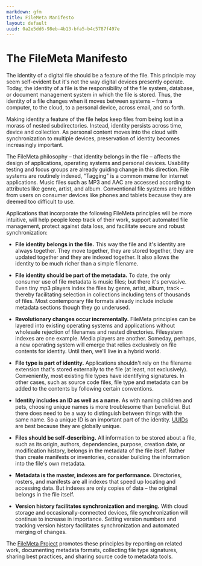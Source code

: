 ```yaml
---
markdown: gfm
title: FileMeta Manifesto
layout: default
uuid: 0a2e5dd6-98eb-4b13-bfa5-b4c5787f497e
---
```

# The FileMeta Manifesto

The identity of a digital file should be a feature of the file. This principle may seem self-evident but it's not the way digital devices presently operate. Today, the identity of a file is the responsibility of the file system, database, or document management system in which the file is stored. Thus, the identity of a file changes when it moves between systems – from a computer, to the cloud, to a personal device, across email, and so forth.

Making identity a feature of the file helps keep files from being lost in a morass of nested subdirectories. Instead, identity persists across time, device and collection. As personal content moves into the cloud with synchronization to multiple devices, preservation of identity becomes increasingly important.

The FileMeta philosophy – that identity belongs in the file – affects the design of applications, operating systems and personal devices. Usability testing and focus groups are already guiding change in this direction. File systems are routinely indexed, "Tagging" is a common meme for internet applications. Music files such as MP3 and AAC are accessed according to attributes like genre, artist, and album. Conventional file systems are hidden from users on consumer devices like phones and tablets because they are deemed too difficult to use.

Applications that incorporate the following FileMeta principles will be more intuitive, will help people keep track of their work, support automated file management, protect against data loss, and facilitate secure and robust synchronization:

* __File identity belongs in the file.__ This way the file and it's identity are always together. They move together, they are stored together, they are updated together and they are indexed together. It also allows the identity to be much richer than a simple filename.

* __File identity should be part of the metadata.__  To date, the only consumer use of file metadata is music files; but there it's pervasive. Even tiny mp3 players index the files by genre, artist, album, track – thereby facilitating selection in collections including tens of thousands of files. Most contemporary file formats already include include metadata sections though they go underused.

* __Revolutionary changes occur incrementally.__ FileMeta principles can be layered into existing operating systems and applications without wholesale rejection of filenames and nested directories. Filesystem indexes are one example. Media players are another. Someday, perhaps, a new operating system will emerge that relies exclusively on file contents for identity. Until then, we'll live in a hybrid world.

* __File type is part of identity.__ Applications shouldn't rely on the filename extension that's stored externally to the file (at least, not exclusively). Conveniently, most existing file types have identifying signatures. In other cases, such as source code files, file type and metadata can be added to the contents by following certain conventions.
  
* __Identity includes an ID as well as a name.__ As with naming children and pets, choosing unique names is more troublesome than beneficial. But there does need to be a way to distinguish between things with the same name. So a unique ID is an important part of the identity. [UUIDs](http://en.wikipedia.org/wiki/Uuid) are best because they are globally unique.

* __Files should be self-describing.__ All information to be stored about a file, such as its origin, authors, dependencies, purpose, creation date, or modification history, belongs in the metadata of the file itself. Rather than create manifests or inventories, consider building the information into the file's own metadata.

* __Metadata is the master, indexes are for performance.__ Directories, rosters, and manifests are all indexes that speed up locating and accessing data. But indexes are only copies of data – the original belongs in the file itself.

* __Version history facilitates synchronization and merging.__ With cloud storage and occasionally-connected devices, file synchronization will continue to increase in importance. Setting version numbers and tracking version history facilitates synchronization and automated merging of changes.

The [FileMeta Project](http://www.filemeta.org) promotes these principles by reporting on related work, documenting metadata formats, collecting file type signatures, sharing best practices, and sharing source code to metadata tools. 